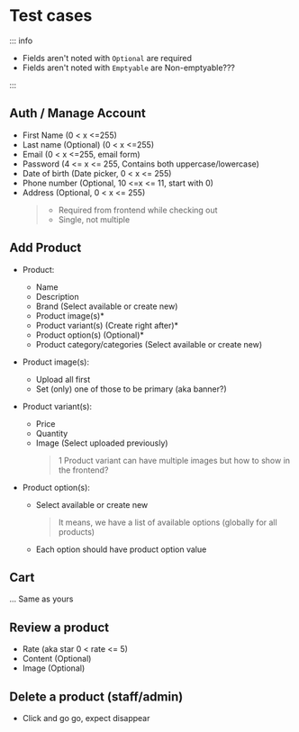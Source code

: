 # Test cases

::: info

- Fields aren't noted with `Optional` are required
- Fields aren't noted with `Emptyable` are Non-emptyable???

:::

## Auth / Manage Account

- First Name (0 < x <=255)
- Last name (Optional) (0 < x <=255)
- Email (0 < x <=255, email form)
- Password (4 <= x <= 255, Contains both uppercase/lowercase)
- Date of birth (Date picker, 0 < x <= 255)
- Phone number (Optional, 10 <=x <= 11, start with 0)
- Address (Optional, 0 < x <= 255)
  > - Required from frontend while checking out
  > - Single, not multiple

## Add Product

- Product:
  - Name
  - Description
  - Brand (Select available or create new)
  - Product image(s)\*
  - Product variant(s) (Create right after)\*
  - Product option(s) (Optional)\*
  - Product category/categories (Select available or create new)

- Product image(s):
  - Upload all first
  - Set (only) one of those to be primary (aka banner?)

- Product variant(s):
  - Price
  - Quantity
  - Image (Select uploaded previously)
    > 1 Product variant can have multiple images but how to show in the frontend?

- Product option(s):
  - Select available or create new
    > It means, we have a list of available options (globally for all products)
  - Each option should have product option value

## Cart

... Same as yours

## Review a product

- Rate (aka star 0 < rate <= 5)
- Content (Optional)
- Image (Optional)

## Delete a product (staff/admin)

- Click and go go, expect disappear
